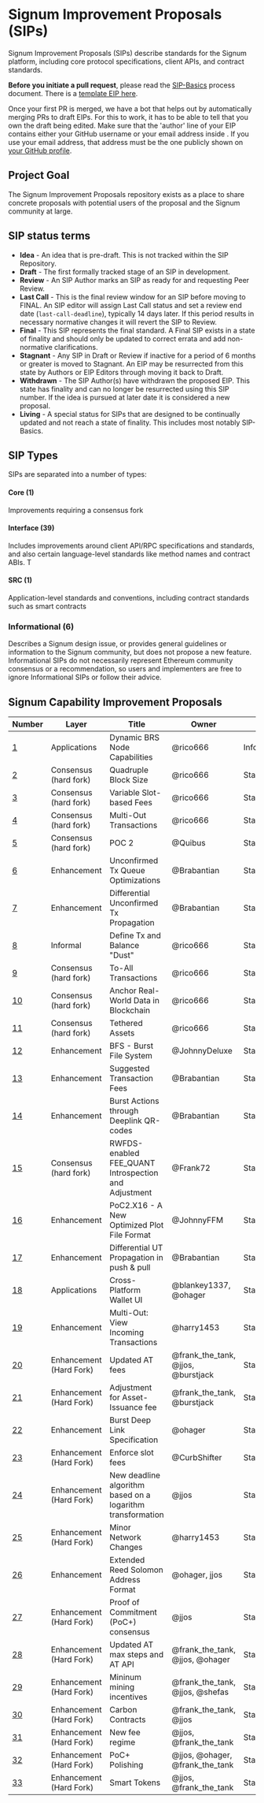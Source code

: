# Signum Improvement Proposals (SIPs)

Signum Improvement Proposals (SIPs) describe standards for the Signum platform, including core protocol specifications, client APIs, and contract standards.

**Before you initiate a pull request**, please read the [SIP-Basics](./SIP/sip-basic.md) process document.
There is a [template EIP here](./SIP/sip-template.md). 

Once your first PR is merged, we have a bot that helps out by automatically merging PRs to draft EIPs. For this to work, it has to be able to tell that you own the draft being edited. Make sure that the 'author' line of your EIP contains either your GitHub username or your email address inside <triangular brackets>. If you use your email address, that address must be the one publicly shown on [your GitHub profile](https://github.com/settings/profile).

## Project Goal

The Signum Improvement Proposals repository exists as a place to share concrete proposals with potential users of the proposal and the Signum community at large.

## SIP status terms

-   **Idea** - An idea that is pre-draft. This is not tracked within the SIP Repository.
-   **Draft** - The first formally tracked stage of an SIP in development. 
-   **Review** - An SIP Author marks an SIP as ready for and requesting Peer Review.
-   **Last Call** - This is the final review window for an SIP before moving to FINAL. An SIP editor will assign Last Call status and set a review end date (`last-call-deadline`), typically 14 days later. If this period results in necessary normative changes it will revert the SIP to Review.
-   **Final** - This SIP represents the final standard. A Final SIP exists in a state of finality and should only be updated to correct errata and add non-normative clarifications.
-   **Stagnant** - Any SIP in Draft or Review if inactive for a period of 6 months or greater is moved to Stagnant. An EIP may be resurrected from this state by Authors or EIP Editors through moving it back to Draft.
-   **Withdrawn** - The SIP Author(s) have withdrawn the proposed EIP. This state has finality and can no longer be resurrected using this SIP number. If the idea is pursued at later date it is considered a new proposal.
-   **Living** - A special status for SIPs that are designed to be continually updated and not reach a state of finality. This includes most notably SIP-Basics.

## SIP Types

SIPs are separated into a number of types:

#### Core (1)

Improvements requiring a consensus fork 

#### Interface (39)

Includes improvements around client API/RPC specifications and standards, and also certain language-level standards like method names and contract ABIs. T

#### SRC (1)

Application-level standards and conventions, including contract standards such as smart contracts  

### Informational (6)

Describes a Signum design issue, or provides general guidelines or information to the Signum community, but does not propose a new feature. Informational SIPs do not necessarily represent Ethereum community consensus or a recommendation, so users and implementers are free to ignore Informational SIPs or follow their advice.

## Signum Capability Improvement Proposals

| Number                              | Layer                 | Title                                                 | Owner         | Type          | Status   |
| ----------------------------------- | --------------------- | ----------------------------------------------------- | ------------- | ------------- | -------- |
| [1](cip-0001.md "wikilink")  | Applications          | Dynamic BRS Node Capabilities                         | @rico666      | Informational | Active   |
| [2](cip-0002.md "wikilink")  | Consensus (hard fork) | Quadruple Block Size                                  | @rico666      | Standard      | Active   |
| [3](cip-0003.md "wikilink")  | Consensus (hard fork) | Variable Slot-based Fees                              | @rico666      | Standard      | Active   |
| [4](cip-0004.md "wikilink")  | Consensus (hard fork) | Multi-Out Transactions                                | @rico666      | Standard      | Active   |
| [5](cip-0005.md "wikilink")  | Consensus (hard fork) | POC 2                                                 | @Quibus       | Standard      | Active   |
| [6](cip-0006.md "wikilink")  | Enhancement           | Unconfirmed Tx Queue Optimizations                    | @Brabantian   | Standard      | Active   |
| [7](cip-0007.md "wikilink")  | Enhancement           | Differential Unconfirmed Tx Propagation               | @Brabantian   | Standard      | Active   |
| [8](cip-0008.md "wikilink")  | Informal              | Define Tx and Balance "Dust"                          | @rico666      | Standard      | Draft    |
| [9](cip-0009.md "wikilink")         | Consensus (hard fork) | To-All Transactions                                   | @rico666      | Standard      | Draft    |
| [10](cip-0010.md "wikilink") | Consensus (hard fork) | Anchor Real-World Data in Blockchain                  | @rico666      | Standard      | Draft    |
| [11](cip-0011.md "wikilink")        | Consensus (hard fork) | Tethered Assets                                       | @rico666      | Standard      | Draft    |
| [12](cip-0012.md "wikilink") | Enhancement           | BFS - Burst File System                               | @JohnnyDeluxe | Standard      | Draft    |
| [13](cip-0013.md "wikilink") | Enhancement           | Suggested Transaction Fees                            | @Brabantian   | Standard      | Active   |
| [14](cip-0014.md "wikilink")        | Enhancement           | Burst Actions through Deeplink QR-codes               | @Brabantian   | Standard      | Active   |
| [15](cip-0015.md "wikilink")        | Consensus (hard fork) | RWFDS-enabled FEE\_QUANT Introspection and Adjustment | @Frank72      | Standard      | Draft    |
| [16](cip-0016.md "wikilink")        | Enhancement           | PoC2.X16 - A New Optimized Plot File Format           | @JohnnyFFM    | Standard      | Draft    |
| [17](cip-0017.md "wikilink")        | Enhancement           | Differential UT Propagation in push & pull            | @Brabantian   | Standard      | Active |
| [18](cip-0018.md "wikilink")        | Applications           | Cross-Platform Wallet UI            | @blankey1337, @ohager   | Standard      | Active |
| [19](cip-0019.md "wikilink")        | Enhancement           | Multi-Out: View Incoming Transactions            | @harry1453   | Standard      | Active |
| [20](cip-0020.md "wikilink")        | Enhancement (Hard Fork)          | Updated AT fees            | @frank_the_tank, @jjos, @burstjack   | Standard      | Active |
| [21](cip-0021.md "wikilink")        | Enhancement (Hard Fork) | Adjustment for Asset-Issuance fee | @frank_the_tank, @burstjack   | Standard      | Active |
| [22](cip-0022.md "wikilink")        | Enhancement          | Burst Deep Link Specification  | @ohager   | Standard      | Active |
| [23](cip-0023.md "wikilink")        | Enhancement (Hard Fork) | Enforce slot fees  | @CurbShifter   | Standard      | Active |
| [24](cip-0024.md "wikilink")        | Enhancement (Hard Fork) | New deadline algorithm based on a logarithm transformation  | @jjos   | Standard      | Active |
| [25](cip-0025.md "wikilink")        | Enhancement (Hard Fork) | Minor Network Changes | @harry1453  | Standard      | Active |
| [26](cip-0026.md "wikilink")        | Enhancement | Extended Reed Solomon Address Format | @ohager, jjos  | Standard      | Active |
| [27](cip-0027.md "wikilink")        | Enhancement (Hard Fork) | Proof of Commitment (PoC+) consensus | @jjos   | Standard      | Active |
| [28](cip-0028.md "wikilink")        | Enhancement (Hard Fork) | Updated AT max steps and AT API | @frank_the_tank, @jjos, @ohager   | Standard      | Active |
| [29](cip-0029.md "wikilink")        | Enhancement (Hard Fork) | Mininum mining incentives | @frank_the_tank, @jjos, @shefas   | Standard      | Active |
| [30](cip-0030.md "wikilink")        | Enhancement (Hard Fork) | Carbon Contracts | @frank_the_tank, @jjos   | Standard      | Active |
| [31](cip-0031.md "wikilink")        | Enhancement (Hard Fork) | New fee regime |  @jjos, @frank_the_tank   | Standard      | Active |
| [32](cip-0032.md "wikilink")        | Enhancement (Hard Fork) | PoC+ Polishing |  @jjos, @ohager, @frank_the_tank   | Standard      | Active |
| [33](cip-0033.md "wikilink")        | Enhancement (Hard Fork) | Smart Tokens|  @jjos, @frank_the_tank   | Standard      | Draft |


<!-- IMPORTANT!  See the instructions at the top of this page, do NOT JUST add CIPs here! -->

